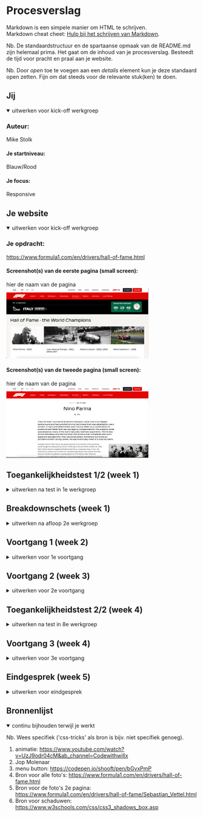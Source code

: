 # Procesverslag
Markdown is een simpele manier om HTML te schrijven.  
Markdown cheat cheet: [Hulp bij het schrijven van Markdown](https://github.com/adam-p/markdown-here/wiki/Markdown-Cheatsheet).

Nb. De standaardstructuur en de spartaanse opmaak van de README.md zijn helemaal prima. Het gaat om de inhoud van je procesverslag. Besteedt de tijd voor pracht en praal aan je website.

Nb. Door *open* toe te voegen aan een *details* element kun je deze standaard open zetten. Fijn om dat steeds voor de relevante stuk(ken) te doen.





## Jij

<details open>
  <summary>uitwerken voor kick-off werkgroep</summary>

  ### Auteur:
  Mike Stolk

  #### Je startniveau:
  Blauw/Rood

  #### Je focus:
  Responsive
 
</details>





## Je website

<details open>
  <summary>uitwerken voor kick-off werkgroep</summary>

  ### Je opdracht:
  https://www.formula1.com/en/drivers/hall-of-fame.html

  #### Screenshot(s) van de eerste pagina (small screen): 
  hier de naam van de pagina  
  <img src="readme-images/screen1.png" width="375px" alt="Hall of Fame pagina van Formule 1">

  #### Screenshot(s) van de tweede pagina (small screen):
  hier de naam van de pagina  
  <img src="readme-images/screen2.png" width="375px" alt="Omschrijvings pagina van de formule 1 coureur en zijn cariere.">
 
</details>



## Toegankelijkheidstest 1/2 (week 1)

<details>
  <summary>uitwerken na test in 1e werkgroep</summary>

  ### Bevindingen
  Lijst met je bevindingen die in de test naar voren kwamen:

  #### Screenreader
  De website van de Formule 1 is goed te navigeren. Maar de screenreader neemt niet de grote rode navigation bar mee als hij de website begint voor te lezen.
  Dit zorgt ervoor dat een groot deel van belangrijke informatie wordt overgeslagen. 

  Hier een omschrijving van hoe het opgelost kan worden (met indien nodig afbeeldingen)
  Mijn manier om dit op te lossen is om te proberen de navigation wel leesbaar te maken voor een screenreader

  #### Muis en Toetsenbord 
 deze test moet ik nog doen omdat ik het niet werkende kreeg....

  Hier een omschrijving van hoe het opgelost kan worden (met indien nodig afbeeldingen)


  #### Motoriek (shocks, elastiekjes)
  De website van F1 is goed te bezoeken met een Motorieke beperking. het scrollen gaat gemakkelijk. en als je plotesling een knop indrukt dan kan je snel weer,  terug navigeren. Voor de rest als je bijvoorbeeld 2 vingers aan elkaar had was de website nog steeds goed te navigeren. Soms was het wat lastiger omdat voor Mac
  een van de shortcuts met 2 vingers om de mousepad klikken is. 


  Hier een omschrijving van hoe het opgelost kan worden (met indien nodig afbeeldingen)


  #### Visueel (brillen, contrast, kleurenblind, dark/light). 
  De test met Dark/Light werkte niet omdat de Formule 1 website geen Darkmode Support. 
  Maar de test met wazige visie en tunnelvisie zorgde ervoor dat ik erachter kwam dat de plaatjes niet altijd even scherp zijn voor iedereen
  en de letters ook niet altijd te lezen zijn omdat deze te klein zijn.


  Hier een omschrijving van hoe het opgelost kan worden (met indien nodig afbeeldingen)
    Ik ga dit oplossen door de plaatjes en het lettertype te vergroten zodat het beter leesbaar is. Ook ga ik ervoor zorgen dat er een Darkmode functie is voor de
    website zodat de website ook toegankelijk is voor mensen die niet goed tegen vel licht kunnen.

</details>



## Breakdownschets (week 1)

<details>
  <summary>uitwerken na afloop 2e werkgroep</summary>

  ### de hele pagina: 
  <img src="readme-images/Breakdownschets.png" width="375px" alt="breakdown van de hele pagina">

  ### dynamisch deel (bijv menu): 
  <img src="readme-images/breakdownschets2.png" width="375px" alt="breakdown van een dynamisch deel">


</details>





## Voortgang 1 (week 2)

<details>
  <summary>uitwerken voor 1e voortgang</summary>


  ### Stand van zaken
  hier dit ging goed & dit was lastig (neem ook screenshots op van delen van je website en code)
  <img src="readme-images/voortgang1.jpg" width="375px" alt="1e versie van de pagina">
  Wat ging goed:
  - het opstellen van de website
  - de content plaatsen op de website
  - de juiste content vinden
  - de juiste informatie vinden

  Wat was lastig:
  - het gebruiken van CSS Grid is nog best lastig
  - het correct opstellen van de website is lastig
  - de images de juiste grootte geven is lastig

  ### Agenda voor meeting
  samen met je groepje opstellen

  | Mike              | student 2          | student 3    | student 4        |
  | ---               | ---                | ---          | ---              |
  | ik wil bespreken  | en dit             | en ik dit    | en dan ik dat    |
  | hoe ik de grid op | dit als er tijd is | nog een punt | dit wil ik zeker |
  | mijn website beter| ...                | ...          | ...              |
  | maak en daardoor  |
  | de website mooier |
  | en dichter bij het|
  | origineel maak    |

  ### Verslag van meeting
  hier na afloop snel de uitkomsten van de meeting vastleggen

 - punt 1: van de articles List items maken
  - punt 2: CSS Logischer neerzetten
  - punt 3: Flex gebruiken IPV Grid
  - punt 4: Begin met het maken van de website op basis van de Mobile view ipv de desktop view.


</details>





## Voortgang 2 (week 3)

<details>
  <summary>uitwerken voor 2e voortgang</summary>

  ### Stand van zaken
  hier dit ging goed & dit was lastig (neem ook screenshots op van delen van je website en code)
  <img src="readme-images/Versie2.png" width="375px" alt="Foto van de hele pagina">

  Dit ging beter dan verwacht: 
  - De overstap van Flex naar Grid
  - het responsive maken van de website

  Dit is latig:
  - Responsive menu maken
  

  ### Agenda voor meeting
  samen met je groepje opstellen

  | student 1  Mike    student 2 Quinesha | student 3  Deniz  | student 4 Michelle  |
  | ---              | ---                | ---               | ---                 |
  | Hoe maak ik een  | Hoe zet ik een     | Hoe maak ik de    | hoe maak ik een     |
  | responsive menu  | carousel naast     | Adam/Barcelona    |  Uitklapbaar menu   |
  | ...              |  een list          | button            | hoe zorg ik ervoor  |
  | ...              |  ...               | Hoe maak je een   | det er min 2 en max |
  | ...              |  ...               | Slideshow van     | 4 items op een rij  |
  | ...              |  ...               | text              | staan               |
  | ...              |  ...               | hoe maak ik de    |                     |
  | ...              |  ...               | header en main van|                     |
  | ...              |  ...               | mijn About Moco   |                     |
  | ...              |  ...               | Page?             |                     |

  ### Verslag van meeting
  hier na afloop snel de uitkomsten van de meeting vastleggen

  - Het maken van een responsive menu is makkelijker dan gedacht
  - De website ziet er goed uit
  - Niet heel handig dat ik vanuit Desktop ben gestart maar dat heb ik opgelost
  - ...

</details>





## Toegankelijkheidstest 2/2 (week 4)

<details>
  <summary>uitwerken na test in 8e werkgroep</summary>

  ### Bevindingen
  Lijst met je bevindingen die in de test naar voren kwamen (geef ook aan wat er verbeterd is):

  #### Screenreader
  De screenreader leest alles voor, alleen moet ik de alt tekst aanpassen bij sommige foto's

  Hier een omschrijving van hoe het opgelost kan worden (met indien nodig afbeeldingen)

  de alt tekst aanpassen bij bepaalde images

  #### Muis en Toetsenbord 
  de Tab knop werkte nog niet voor alles.
  De website is goed te gebruiken met pijltjes toetsen.

  Hier een omschrijving van hoe het opgelost kan worden (met indien nodig afbeeldingen)

    Links (a href) toevoegen in de Li zodat je kan Tabben.


  #### Motoriek (shocks, elastiekjes)
  De Website is goed te gebruiken als je een motorische beperking hebt, de buttons zijn niet te klein 
  en alles is goed te gebruiken en te klikken.

  Hier een omschrijving van hoe het opgelost kan worden (met indien nodig afbeeldingen)

  #### Visueel (brillen, contrast, kleurenblind, dark/light). 
  De tekst is groot genoeg,
  Images zijn groot genoeg,
  Dark mode doet het nog niet,


  Hier een omschrijving van hoe het opgelost kan worden (met indien nodig afbeeldingen)

  Dark mode toevoegen.

</details>





## Voortgang 3 (week 4)

<details>
  <summary>uitwerken voor 3e voortgang</summary>

  ### Stand van zaken
  hier dit ging goed & dit was lastig (neem ook screenshots op van delen van je website en code)

  Dit ging goed:
  Het maken van de tweede pagina
  Het toevoegen en Stylen van de content
  Het toevoegen van de finishing touches

  Dit was Lastig:
  Het maken van een automatische image slider
  Het Stylen van de content naar het midden van de pagina



  ### Agenda voor meeting
  samen met je groepje opstellen

  | Mike            | Quinesha            | Deniz         | Michelle            |
  | ---             | ---                 | ---           | ---                 |
  | Hoe maak ik een | Hoe plaats ik het   | 1. hoe fix ik | Hoe zorg ik evoor   |
  | Automatische    | best een button op  | mijn header   | dat mijn teksten    |
  | image carousel  | een bepaalde plek   | 2.Hoe zet ik  | niet over mijn      |
  | ...             | Hoe maak ik een     | een lijn bij  | sticky header       |
  | ...             | Circel met een icon | mijn footer   | floaten             | 
  | ...             | er in               | 3.Hoe maak ik |                     |
  | ...             | Hoe zorg ik dat een | een cookies   |                     |
  | ...             | plaatje niet de     | button        |                     |
  | ...             | bovenkant van een   |               |                     |
  | ...             | button overlapt     |               |                     |

  ### Verslag van meeting
  hier na afloop snel de uitkomsten van de meeting vastleggen

  - Carousel maken kan met animaties of je moet echt een carousel maken die verstopt zit
  - De tekst goed alignen komt vanzelf wel
  - De website ziet er goed uit

</details>





## Eindgesprek (week 5)

<details>
  <summary>uitwerken voor eindgesprek</summary>

  ### Je uitkomst - karakteristiek screenshots:
  <img src="readme-images/halloffamedarkmode.png" width="375px" alt="uitomst opdracht 1 darkmode">

  <img src="readme-images/halloffamelightmode.png" width="375px" alt="uitomst opdracht 1 lightmode">

  <img src="readme-images/vettel_Lightmode.png" width="375px" alt="uitomst opdracht 1 pagina 2 lightmode">

  <img src="readme-images/vettel_darkmode.png" width="375px" alt="uitomst opdracht 1 pagina 2 darkmode">



  ### Dit ging goed/Heb ik geleerd: 
  Korte omschrijving met plaatjes

 <img src="readme-images/halloffamelightmode.png" width="375px" alt="uitomst opdracht 1 lightmode">

 <img src="readme-images/halloffamedarkmode.png" width="375px" alt="uitomst opdracht 1 darkmode">


  Wat voornamelijk goed ging was het werken met Grid en Flexbox, in het begin had ik hier nogal wat moeite mee
  maar naar mate ik er meer mee begon te werken, hoe makkelijk het begon te worden.

  Wat ook goed ging en waar ik zeer trots op ben is het responsive maken van de website. Ik had helaas de fout gemaakt door groot te beginnen, waardoor de uiteindelijke versie erg raar werdt opgebouwd. Ik heb dit uiteindelijk opgelost door simpel weg de code om te draaien zodat het van small screen naar large screen ging. 

  Dit heb ik geleerd:
  Hoe CSS Grid werkt,
  Hoe ik een responsive menu kan maken,
  Hoe ik een responsive Grid maak,
  Hoe ik de website het beste responsive kan maken,
  Hoe ik een website met darkmode kan maken.

  ### Dit was lastig/Is niet gelukt:
  Korte omschrijving met plaatjes

  <img src="readme-images/nietgelukt1.png" width="375px" alt="bummer">
  <img src="readme-images/nietgelukt2.png" width="375px" alt="bummer">
  <img src="readme-images/nietgelukt3.png" width="375px" alt="bummer">

  Wat voornamelijk lastig was, was in de laatste week het maken van de tweede pagina. Hier zat namelijk 2 image carousels in die zowel automatisch als handmatig doorheen gescrolld kon worden. Het is niet gelukt om dit 100% te doen dus heb ik ipv er van een animatie gemaakt die er doorheen gaat. 

  Wat ook lastig was, was met de responsive header ervoor zorgen dat het naast elkaar kwam. Dit is jammer genoeg ook niet gelukt. (colomn moest namelijk 4 items displayen naast elkaar). Ook is het niet gelukt om de teksten op de tweede pagina compleet te alignen naar het midden zoals ze op de echte website wel hebben.
</details>





## Bronnenlijst

<details open>
  <summary>continu bijhouden terwijl je werkt</summary>

  Nb. Wees specifiek ('css-tricks' als bron is bijv. niet specifiek genoeg).

  1. animatie: https://www.youtube.com/watch?v=UzJ9odr04cM&ab_channel=Codewithwillx
  2. Jop Molenaar
  3. menu button: https://codepen.io/shooft/pen/bGvxPmP
  4. Bron voor alle foto's: https://www.formula1.com/en/drivers/hall-of-fame.html
  5. Bron voor de foto's 2e pagina: https://www.formula1.com/en/drivers/hall-of-fame/Sebastian_Vettel.html
  6. Bron voor schaduwen: https://www.w3schools.com/css/css3_shadows_box.asp

</details>